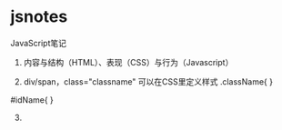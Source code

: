 # jsnotes
JavaScript笔记

1. 内容与结构（HTML）、表现（CSS）与行为（Javascript）

2. div/span，class="classname" 可以在CSS里定义样式
.className{
}

#idName{
}

3.
